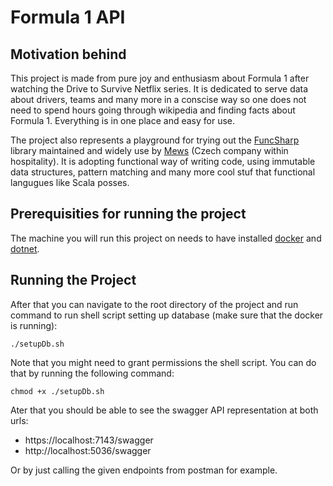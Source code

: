 # Formula 1 API

## Motivation behind
This project is made from pure joy and enthusiasm about Formula 1 after watching the Drive to Survive Netflix series. 
It is dedicated to serve data about drivers, teams and many more in a conscise way so one does not need to spend hours
going through wikipedia and finding facts about Formula 1. Everything is in one place and easy for use.

The project also represents a playground for trying out the [FuncSharp](https://github.com/siroky/FuncSharp) library maintained and widely use by 
[Mews](mews.com) (Czech company within hospitality). It is adopting functional way of writing code, using immutable data structures, pattern matching
and many more cool stuf that functional langugues like Scala posses.

## Prerequisities for running the project
The machine you will run this project on needs to have installed [docker](https://www.docker.com/get-started) and [dotnet](https://dotnet.microsoft.com/en-us/download).

## Running the Project

After that you can navigate to the root directory of the project and run command to run shell script setting up database (make sure that the docker is running):
```
./setupDb.sh
```

Note that you might need to grant permissions the shell script. You can do that by running the following command:
```
chmod +x ./setupDb.sh
```

Ater that you should be able to see the swagger API representation at both urls:
- https://localhost:7143/swagger
- http://localhost:5036/swagger

Or by just calling the given endpoints from postman for example.
